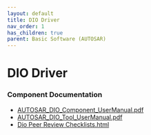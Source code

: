 ```yaml
---
layout: default
title: DIO Driver
nav_order: 1
has_children: true
parent: Basic Software (AUTOSAR)
---
```

# DIO Driver
### Component Documentation

- [AUTOSAR_DIO_Component_UserManual.pdf](doc/AUTOSAR_DIO_Component_UserManual.pdf)
- [AUTOSAR_DIO_Tool_UserManual.pdf](doc/AUTOSAR_DIO_Tool_UserManual.pdf)
- [Dio Peer Review Checklists.html](doc/Dio%20Peer%20Review%20Checklists.html)

